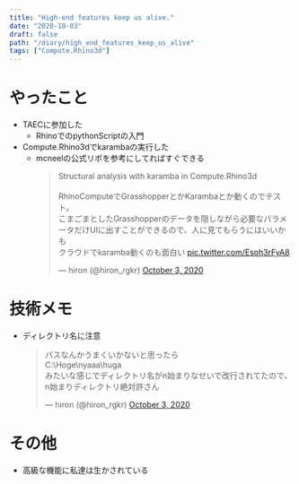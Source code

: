```yaml
---
title: "High-end features keep us alive."
date: "2020-10-03"
draft: false
path: "/diary/high_end_features_keep_us_alive"
tags: ["Compute.Rhino3d"]
---
```


# やったこと

+ TAECに参加した
  + RhinoでのpythonScriptの入門
+ Compute.Rhino3dでkarambaの実行した
  + mcneelの公式リポを参考にしてればすぐできる
    <blockquote class="twitter-tweet"><p lang="ja" dir="ltr">Structural analysis with karamba in Compute.Rhino3d<br><br>RhinoComputeでGrasshopperとかKarambaとか動くのでテスト。<br>こまごまとしたGrasshopperのデータを隠しながら必要なパラメータだけUIに出すことができるので、人に見てもらうにはいいかも<br>クラウドでkaramba動くのも面白い <a href="https://t.co/Esoh3rFyA8">pic.twitter.com/Esoh3rFyA8</a></p>&mdash; hiron (@hiron_rgkr) <a href="https://twitter.com/hiron_rgkr/status/1312270004918743041?ref_src=twsrc%5Etfw">October 3, 2020</a></blockquote> <script async src="https://platform.twitter.com/widgets.js" charset="utf-8"></script>

# 技術メモ

+ ディレクトリ名に注意
  <blockquote class="twitter-tweet"><p lang="ja" dir="ltr">パスなんかうまくいかないと思ったら <br>C:\Hoge\nyaaa\huga<br>みたいな感じでディレクトリ名がn始まりなせいで改行されてたので、n始まりディレクトリ絶対許さん</p>&mdash; hiron (@hiron_rgkr) <a href="https://twitter.com/hiron_rgkr/status/1312343402168479745?ref_src=twsrc%5Etfw">October 3, 2020</a></blockquote> <script async src="https://platform.twitter.com/widgets.js" charset="utf-8"></script>

# その他

+ 高級な機能に私達は生かされている

